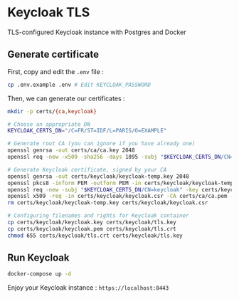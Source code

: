 # Keycloak TLS

TLS-configured Keycloak instance with Postgres and Docker

## Generate certificate

First, copy and edit the `.env` file :

```bash
cp .env.example .env # Edit KEYCLOAK_PASSWORD
```

Then, we can generate our certificates :

```bash
mkdir -p certs/{ca,keycloak}

# Choose an appropriate DN
KEYCLOAK_CERTS_DN="/C=FR/ST=IDF/L=PARIS/O=EXAMPLE"

# Generate root CA (you can ignore if you have already one)
openssl genrsa -out certs/ca/ca.key 2048
openssl req -new -x509 -sha256 -days 1095 -subj "$KEYCLOAK_CERTS_DN/CN=CA" -key certs/ca/ca.key -out certs/ca/ca.pem

# Generate Keycloak certificate, signed by your CA
openssl genrsa -out certs/keycloak/keycloak-temp.key 2048
openssl pkcs8 -inform PEM -outform PEM -in certs/keycloak/keycloak-temp.key -topk8 -nocrypt -v1 PBE-SHA1-3DES -out certs/keycloak/keycloak.key
openssl req -new -subj "$KEYCLOAK_CERTS_DN/CN=keycloak" -key certs/keycloak/keycloak.key -out certs/keycloak/keycloak.csr
openssl x509 -req -in certs/keycloak/keycloak.csr -CA certs/ca/ca.pem -CAkey certs/ca/ca.key -CAcreateserial -sha256 -out certs/keycloak/keycloak.pem
rm certs/keycloak/keycloak-temp.key certs/keycloak/keycloak.csr

# Configuring filenames and rights for Keycloak container
cp certs/keycloak/keycloak.key certs/keycloak/tls.key
cp certs/keycloak/keycloak.pem certs/keycloak/tls.crt
chmod 655 certs/keycloak/tls.crt certs/keycloak/tls.key
```

## Run Keycloak

```bash
docker-compose up -d
```

Enjoy your Keycloak instance : `https://localhost:8443`
